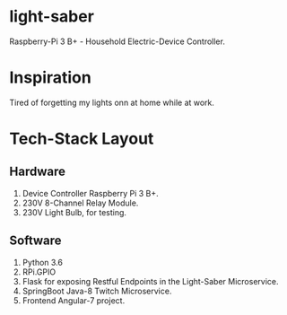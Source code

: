 # light-saber
Raspberry-Pi 3 B+ - Household Electric-Device Controller.

# Inspiration
Tired of forgetting my lights onn at home while at work.

# Tech-Stack Layout
## Hardware
1. Device Controller Raspberry Pi 3 B+.
2. 230V 8-Channel Relay Module.
3. 230V Light Bulb, for testing.

## Software
1. Python 3.6
2. RPi.GPIO
3. Flask for exposing Restful Endpoints in the Light-Saber Microservice.
4. SpringBoot Java-8 Twitch Microservice.
5. Frontend Angular-7 project.
